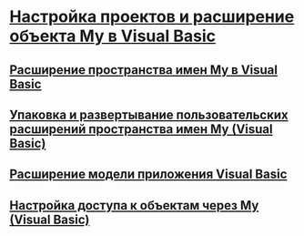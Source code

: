 # [Настройка проектов и расширение объекта My в Visual Basic](customizing-projects-and-extending-my.md)
## [Расширение пространства имен My в Visual Basic](extending-the-my-namespace.md)
## [Упаковка и развертывание пользовательских расширений пространства имен My (Visual Basic)](packaging-and-deploying-custom-my-extensions.md)
## [Расширение модели приложения Visual Basic](extending-the-visual-basic-application-model.md)
## [Настройка доступа к объектам через My (Visual Basic)](customizing-which-objects-are-available-in-my.md)
